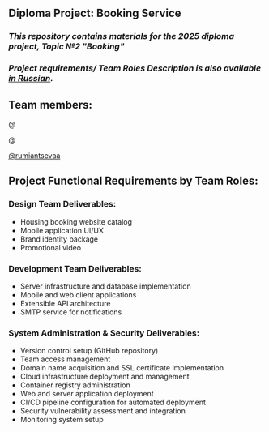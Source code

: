 ## Diploma Project: Booking Service

### _This repository contains materials for the 2025 diploma project, Topic №2 "Booking"_ 

### _Project requirements/ Team Roles Description is also available [in Russian](https://github.com/rumiantsevaa/Diploma-Project-Booking-Service/blob/main/(ru)README.md)._ 

## Team members:

@

@

[@rumiantsevaa](https://github.com/rumiantsevaa)

## Project Functional Requirements by Team Roles:

### Design Team Deliverables:

* Housing booking website catalog
* Mobile application UI/UX
* Brand identity package
* Promotional video

### Development Team Deliverables:

* Server infrastructure and database implementation
* Mobile and web client applications
* Extensible API architecture
* SMTP service for notifications

### System Administration & Security Deliverables:

*  Version control setup (GitHub repository)
* Team access management
* Domain name acquisition and SSL certificate implementation
* Cloud infrastructure deployment and management
* Container registry administration
* Web and server application deployment
* CI/CD pipeline configuration for automated deployment
* Security vulnerability assessment and integration
* Monitoring system setup
